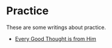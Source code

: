 # Practice 

These are some writings about practice.

- [Every Good Thought is from Him](01-every-good-thought-is-from-him.md)
